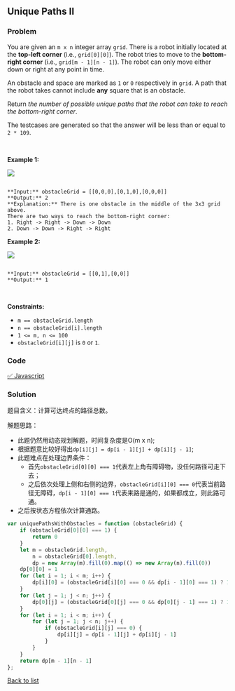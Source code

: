 Unique Paths II
---
### Problem
You are given an `m x n` integer array `grid`. There is a robot initially located at the **top-left corner** (i.e., `grid[0][0]`). The robot tries to move to the **bottom-right corner** (i.e., `grid[m - 1][n - 1]`). The robot can only move either down or right at any point in time.


An obstacle and space are marked as `1` or `0` respectively in `grid`. A path that the robot takes cannot include **any** square that is an obstacle.


Return *the number of possible unique paths that the robot can take to reach the bottom-right corner*.


The testcases are generated so that the answer will be less than or equal to `2 * 109`.


 


**Example 1:**


![](https://assets.leetcode.com/uploads/2020/11/04/robot1.jpg)

```

**Input:** obstacleGrid = [[0,0,0],[0,1,0],[0,0,0]]
**Output:** 2
**Explanation:** There is one obstacle in the middle of the 3x3 grid above.
There are two ways to reach the bottom-right corner:
1. Right -> Right -> Down -> Down
2. Down -> Down -> Right -> Right

```

**Example 2:**


![](https://assets.leetcode.com/uploads/2020/11/04/robot2.jpg)

```

**Input:** obstacleGrid = [[0,1],[0,0]]
**Output:** 1

```

 


**Constraints:**


* `m == obstacleGrid.length`
* `n == obstacleGrid[i].length`
* `1 <= m, n <= 100`
* `obstacleGrid[i][j]` is `0` or `1`.

### Code
[✅ Javascript](./solution.js)
### Solution
题目含义：计算可达终点的路径总数。

解题思路：
- 此题仍然用动态规划解题，时间复杂度是O(m x n);
- 根据题意比较好得出`dp[i][j] = dp[i - 1][j] + dp[i][j - 1]`;
- 此题难点在处理边界条件：
  - 首先`obstacleGrid[0][0] === 1`代表左上角有障碍物，没任何路径可走下去；
  - 之后依次处理上侧和右侧的边界，`obstacleGrid[i][0] === 0`代表当前路径无障碍，`dp[i - 1][0] === 1`代表来路是通的，如果都成立，则此路可通。
- 之后按状态方程依次计算通路。

```javascript
var uniquePathsWithObstacles = function (obstacleGrid) {
    if (obstacleGrid[0][0] === 1) {
        return 0
    }
    let m = obstacleGrid.length,
        n = obstacleGrid[0].length,
        dp = new Array(m).fill(0).map(() => new Array(n).fill(0))
    dp[0][0] = 1
    for (let i = 1; i < m; i++) {
        dp[i][0] = (obstacleGrid[i][0] === 0 && dp[i - 1][0] === 1) ? 1 : 0
    }
    for (let j = 1; j < n; j++) {
        dp[0][j] = (obstacleGrid[0][j] === 0 && dp[0][j - 1] === 1) ? 1 : 0
    }
    for (let i = 1; i < m; i++) {
        for (let j = 1; j < n; j++) {
            if (obstacleGrid[i][j] === 0) {
                dp[i][j] = dp[i - 1][j] + dp[i][j - 1]
            }
        }
    }
    return dp[m - 1][n - 1]
};
```

[Back to list](../README.md)